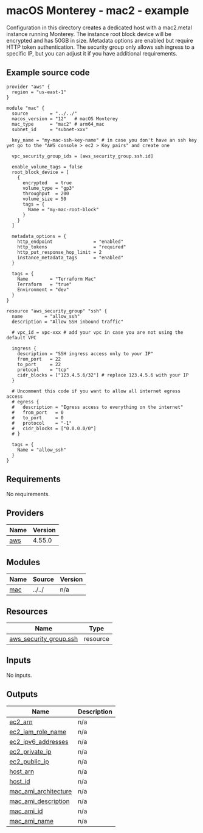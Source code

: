 # macOS Monterey - mac2 - example

Configuration in this directory creates a dedicated host with a mac2.metal instance running Monterey.
The instance root block device will be encrypted and has 50GB in size.
Metadata options are enabled but require HTTP token authentication.
The security group only allows ssh ingress to a specific IP, but you can adjust it if you have additional requirements.

## Example source code

```hcl
provider "aws" {
  region = "us-east-1"
}

module "mac" {
  source        = "../../"
  macos_version = "12"   # macOS Monterey
  mac_type      = "mac2" # arm64_mac
  subnet_id     = "subnet-xxx"

  key_name = "my-mac-ssh-key-name" # in case you don't have an ssh key yet go to the "AWS console > ec2 > Key pairs" and create one

  vpc_security_group_ids = [aws_security_group.ssh.id]

  enable_volume_tags = false
  root_block_device = [
    {
      encrypted   = true
      volume_type = "gp3"
      throughput  = 200
      volume_size = 50
      tags = {
        Name = "my-mac-root-block"
      }
    }
  ]

  metadata_options = {
    http_endpoint               = "enabled"
    http_tokens                 = "required"
    http_put_response_hop_limit = 2
    instance_metadata_tags      = "enabled"
  }

  tags = {
    Name        = "Terraform Mac"
    Terraform   = "true"
    Environment = "dev"
  }
}

resource "aws_security_group" "ssh" {
  name        = "allow_ssh"
  description = "Allow SSH inbound traffic"

  # vpc_id = vpc-xxx # add your vpc in case you are not using the default VPC

  ingress {
    description = "SSH ingress access only to your IP"
    from_port   = 22
    to_port     = 22
    protocol    = "tcp"
    cidr_blocks = ["123.4.5.6/32"] # replace 123.4.5.6 with your IP 
  }

  # Uncomment this code if you want to allow all internet egress access
  # egress {
  #   description = "Egress access to everything on the internet"
  #   from_port   = 0
  #   to_port     = 0
  #   protocol    = "-1"
  #   cidr_blocks = ["0.0.0.0/0"]
  # }

  tags = {
    Name = "allow_ssh"
  }
}
```

<!-- BEGIN_TF_DOCS -->
## Requirements

No requirements.

## Providers

| Name | Version |
|------|---------|
| <a name="provider_aws"></a> [aws](#provider\_aws) | 4.55.0 |

## Modules

| Name | Source | Version |
|------|--------|---------|
| <a name="module_mac"></a> [mac](#module\_mac) | ../../ | n/a |

## Resources

| Name | Type |
|------|------|
| [aws_security_group.ssh](https://registry.terraform.io/providers/hashicorp/aws/latest/docs/resources/security_group) | resource |

## Inputs

No inputs.

## Outputs

| Name | Description |
|------|-------------|
| <a name="output_ec2_arn"></a> [ec2\_arn](#output\_ec2\_arn) | n/a |
| <a name="output_ec2_iam_role_name"></a> [ec2\_iam\_role\_name](#output\_ec2\_iam\_role\_name) | n/a |
| <a name="output_ec2_ipv6_addresses"></a> [ec2\_ipv6\_addresses](#output\_ec2\_ipv6\_addresses) | n/a |
| <a name="output_ec2_private_ip"></a> [ec2\_private\_ip](#output\_ec2\_private\_ip) | n/a |
| <a name="output_ec2_public_ip"></a> [ec2\_public\_ip](#output\_ec2\_public\_ip) | n/a |
| <a name="output_host_arn"></a> [host\_arn](#output\_host\_arn) | n/a |
| <a name="output_host_id"></a> [host\_id](#output\_host\_id) | n/a |
| <a name="output_mac_ami_architecture"></a> [mac\_ami\_architecture](#output\_mac\_ami\_architecture) | n/a |
| <a name="output_mac_ami_description"></a> [mac\_ami\_description](#output\_mac\_ami\_description) | n/a |
| <a name="output_mac_ami_id"></a> [mac\_ami\_id](#output\_mac\_ami\_id) | n/a |
| <a name="output_mac_ami_name"></a> [mac\_ami\_name](#output\_mac\_ami\_name) | n/a |
<!-- END_TF_DOCS -->